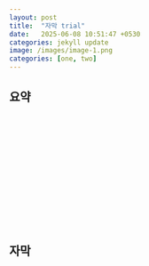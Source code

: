 ```yaml
---
layout: post
title:  "자막 trial"
date:   2025-06-08 10:51:47 +0530
categories: jekyll update
image: /images/image-1.png
categories: [one, two]
---
```



<div id="container">
  <h2> 요약 </h2>
  <div id="typewriter_summary"></div>
</div>


<script>
  document.addEventListener("DOMContentLoaded", function () {
    const texts = ["","원격 교육은 매체를 활용해 교수자와 학습자가 떨어진 상태에서 진행되며, 블렌디드 러닝은 온라인과 오프라인 학습을 의도적으로 결합하는 방식이다.",
                   "각각의 방식은 되돌려보기, 실시간 상호작용 등 고유한 장점이 있으며, 이를 조화롭게 활용하는 것이 중요하다."];

    const container = document.getElementById("typewriter_summary");
    let i = 0;

    function typeNext() {
      if (i < texts.length) {
        container.innerHTML += texts[i] + "\n\n";
        i++;
        setTimeout(typeNext, 10000);
      }
    }

    typeNext();
  });
</script>

<style>
  #typewriter_summary {
    font-family: "NanumBarunGothic", monospace;
    font-size: 1.2rem;
    white-space: pre-wrap;
    word-break: break-word;
    line-height: 1.8;
    color: black;
    height: 200px;
    overflow: auto;
    border: 0px solid black;
    margin-top: 5px;
  }
  #container{
    margin-top: 0px;
  }
</style>


<div id="container">
  <h2> 자막 </h2>
  <div id="typewriter_subscript"></div>
</div>

<script>
  document.addEventListener("DOMContentLoaded", function () {
    const text = `그런데 새로운 방법으로 등장해요. 원격 교육은 일단 기본적으로 매체를 쓰긴 하지만 일단은 매체를 써서 학습자랑 교수자가 떨어져 있는 컨셉이에요. 일반적으로 블렌디드 러닝은 블렌디드 라는게 믹스했다 섞었다는 의미잖아요.

온오프라인을 섞습니다. 근데 뭐냐면 이런 컨셉이에요. 그냥 무조건 섞으면 되냐? 아닙니다.

면대면 학습과 온라인 학습을 의도적으로 결합해야 돼요. 의도적인 게 중요한 거예요. 왜 의도적으로 하냐? 그냥 하나만 하지.

뭐 하루 두 개 하냐 하는데 각각의 방식이 장점이 있습니다. 분명히 장점이 있어요. 예를 들어서 오프라인 강의는 돌려볼 수 있습니까? 못 본단 말이에요.

시간을 돌릴 수 없잖아요. 못 돌리니까. 온라인 강의는 보다가 이렇게 돌릴 수도 있고.

교수님이 좀 약간 말씀 느리시다. 그러면 1.5배 이렇게 하시잖아요. 심지어 2배속 하는 분들도 있고.

그래서 그런 식으로`;

    const container = document.getElementById("typewriter_subscript");
    let i = 0;

    function typeNext() {
      if (i < text.length) {
        container.innerHTML += text[i] === '\n' ? '<br>' : text[i];
        i++;
        setTimeout(typeNext, 50);
      }
    }

    typeNext();
  });
</script>

<style>
  #typewriter_subscript {
    font-family: "NanumBarunGothic", monospace;
    font-size: 1.2rem;
    white-space: pre-wrap;
    word-break: break-word;
    line-height: 1.8;
    color: black;
    height: 200px;
    overflow: auto;
    border: 0px solid black;
  }
</style>





